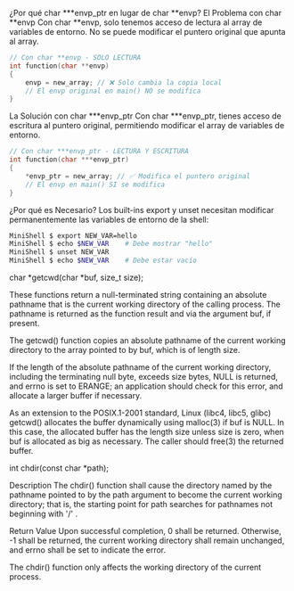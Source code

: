 ¿Por qué char ***envp_ptr en lugar de char **envp?
El Problema con char **envp
Con char **envp, solo tenemos acceso de lectura al array de variables de entorno. No se puede modificar el puntero original que apunta al array.
```c
// Con char **envp - SOLO LECTURA
int function(char **envp)
{
    envp = new_array; // ❌ Solo cambia la copia local
    // El envp original en main() NO se modifica
}
```
La Solución con char ***envp_ptr
Con char ***envp_ptr, tienes acceso de escritura al puntero original, permitiendo modificar el array de variables de entorno.
```c
// Con char ***envp_ptr - LECTURA Y ESCRITURA
int function(char ***envp_ptr)
{
    *envp_ptr = new_array; // ✅ Modifica el puntero original
    // El envp en main() SI se modifica
}
```
¿Por qué es Necesario?
Los built-ins export y unset necesitan modificar permanentemente las variables de entorno de la shell:
```bash
MiniShell $ export NEW_VAR=hello
MiniShell $ echo $NEW_VAR    # Debe mostrar "hello"
MiniShell $ unset NEW_VAR
MiniShell $ echo $NEW_VAR    # Debe estar vacío
```

char *getcwd(char *buf, size_t size);

These functions return a null-terminated string containing an absolute pathname that is the current working directory of the calling process. The pathname is returned as the function result and via the argument buf, if present.

The getcwd() function copies an absolute pathname of the current working directory to the array pointed to by buf, which is of length size.

If the length of the absolute pathname of the current working directory, including the terminating null byte, exceeds size bytes, NULL is returned, and errno is set to ERANGE; an application should check for this error, and allocate a larger buffer if necessary.

As an extension to the POSIX.1-2001 standard, Linux (libc4, libc5, glibc) getcwd() allocates the buffer dynamically using malloc(3) if buf is NULL. In this case, the allocated buffer has the length size unless size is zero, when buf is allocated as big as necessary. The caller should free(3) the returned buffer.


int chdir(const char *path);

Description
The chdir() function shall cause the directory named by the pathname pointed to by the path argument to become the current working directory; that is, the starting point for path searches for pathnames not beginning with '/' .

Return Value
Upon successful completion, 0 shall be returned. Otherwise, -1 shall be returned, the current working directory shall remain unchanged, and errno shall be set to indicate the error.

The chdir() function only affects the working directory of the current process.